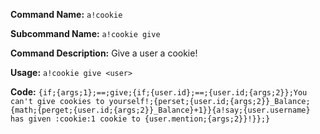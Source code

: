**Command Name:** `a!cookie`

**Subcommand Name:** `a!cookie give`

**Command Description:**
Give a user a cookie!

**Usage:**
`a!cookie give <user>`

**Code:**
```{if;{args;1};==;give;{if;{user.id};==;{user.id;{args;2}};You can't give cookies to yourself!;{perset;{user.id;{args;2}}_Balance;{math;{perget;{user.id;{args;2}}_Balance}+1}}{a!say;{user.username} has given :cookie:1 cookie to {user.mention;{args;2}}!}};}```
